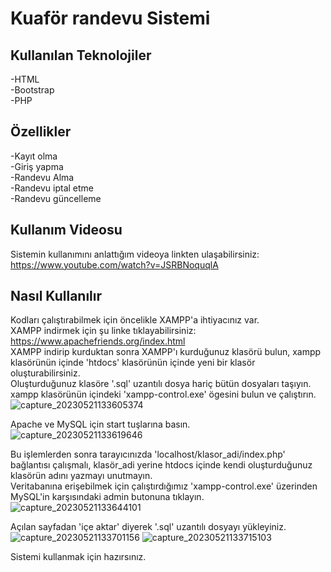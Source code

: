 # Kuaför randevu Sistemi  
## Kullanılan Teknolojiler  
-HTML  
-Bootstrap  
-PHP  
## Özellikler
-Kayıt olma  
-Giriş yapma  
-Randevu Alma  
-Randevu iptal etme  
-Randevu güncelleme 
## Kullanım Videosu
Sistemin kullanımını anlattığım videoya linkten ulaşabilirsiniz: https://www.youtube.com/watch?v=JSRBNoquqlA
## Nasıl Kullanılır  
Kodları çalıştırabilmek için öncelikle XAMPP'a ihtiyacınız var.  
XAMPP indirmek için şu linke tıklayabilirsiniz: https://www.apachefriends.org/index.html  
XAMPP indirip kurduktan sonra XAMPP'ı kurduğunuz klasörü bulun, xampp klasörünün içinde 'htdocs' klasörünün içinde yeni bir klasör oluşturabilirsiniz.  
Oluşturduğunuz klasöre '.sql' uzantılı dosya hariç bütün dosyaları taşıyın.  
xampp klasörünün içindeki 'xampp-control.exe' ögesini bulun ve çalıştırın.
![capture_20230521133605374](https://github.com/erenaltayy/php_kuafor_randevu_sistemi/assets/85945886/1ec02f5f-5cb2-4d9c-8ddc-2cbf26f5fe42)

Apache ve MySQL için start tuşlarına basın.  
![capture_20230521133619646](https://github.com/erenaltayy/php_kuafor_randevu_sistemi/assets/85945886/2d6b095b-99c9-429b-8f61-ec06221dd251)

Bu işlemlerden sonra tarayıcınızda 'localhost/klasor_adi/index.php' bağlantısı çalışmalı, klasör_adi yerine htdocs içinde kendi oluşturduğunuz klasörün adını yazmayı unutmayın.  
Veritabanına erişebilmek için çalıştırdığımız 'xampp-control.exe' üzerinden MySQL'in karşısındaki admin butonuna tıklayın.  
![capture_20230521133644101](https://github.com/erenaltayy/php_kuafor_randevu_sistemi/assets/85945886/640bee27-6b5a-4eae-84ee-62b32fb2af6c)

Açılan sayfadan 'içe aktar' diyerek '.sql' uzantılı dosyayı yükleyiniz.  
![capture_20230521133701156](https://github.com/erenaltayy/php_kuafor_randevu_sistemi/assets/85945886/c6758ef0-451d-4c13-96fc-7d1ea9d3e643)
![capture_20230521133715103](https://github.com/erenaltayy/php_kuafor_randevu_sistemi/assets/85945886/60a2cf52-8c27-41df-9e4b-4ea94869739d)

Sistemi kullanmak için hazırsınız.







